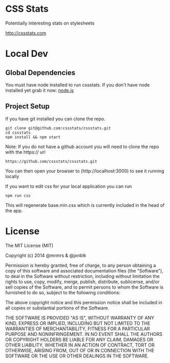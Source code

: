# CSS Stats
Potentially interesting stats on stylesheets

http://cssstats.com

# Local Dev

## Global Dependencies

You must have node installed to run cssstats. If you don't have node installed yet
grab it now: [node.js](http://nodejs.org)

## Project Setup

If you have git installed you can clone the repo.

```
git clone git@github.com:cssstats/cssstats.git
cd cssstats
npm install && npm start
```

Note: If you do not have a github account you will need to clone the repo with the https:// url
```
https://github.com/cssstats/cssstats.git
```

You can then open your browser to (http://localhost:3000) to see it running locally

If you want to edit css for your local application you can run
```
npm run css
```
This will regenerate base.min.css which is currently included in the head of the app.

# License

The MIT License (MIT)

Copyright (c) 2014 @mrmrs & @jxnblk

Permission is hereby granted, free of charge, to any person obtaining a copy
of this software and associated documentation files (the "Software"), to deal
in the Software without restriction, including without limitation the rights
to use, copy, modify, merge, publish, distribute, sublicense, and/or sell
copies of the Software, and to permit persons to whom the Software is
furnished to do so, subject to the following conditions:

The above copyright notice and this permission notice shall be included in
all copies or substantial portions of the Software.

THE SOFTWARE IS PROVIDED "AS IS", WITHOUT WARRANTY OF ANY KIND, EXPRESS OR
IMPLIED, INCLUDING BUT NOT LIMITED TO THE WARRANTIES OF MERCHANTABILITY,
FITNESS FOR A PARTICULAR PURPOSE AND NONINFRINGEMENT. IN NO EVENT SHALL THE
AUTHORS OR COPYRIGHT HOLDERS BE LIABLE FOR ANY CLAIM, DAMAGES OR OTHER
LIABILITY, WHETHER IN AN ACTION OF CONTRACT, TORT OR OTHERWISE, ARISING FROM,
OUT OF OR IN CONNECTION WITH THE SOFTWARE OR THE USE OR OTHER DEALINGS IN
THE SOFTWARE.
